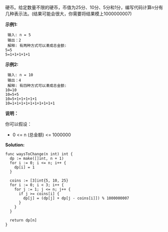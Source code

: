 硬币。给定数量不限的硬币，币值为25分、10分、5分和1分，编写代码计算n分有几种表示法。(结果可能会很大，你需要将结果模上1000000007)

**示例1:**
```
 输入: n = 5
 输出：2
 解释: 有两种方式可以凑成总金额:
5=5
5=1+1+1+1+1
```
**示例2:**
```
 输入: n = 10
 输出：4
 解释: 有四种方式可以凑成总金额:
10=10
10=5+5
10=5+1+1+1+1+1
10=1+1+1+1+1+1+1+1+1+1
```
**说明：**

你可以假设：

- 0 <= n (总金额) <= 1000000

**Solution:**

```golang
func waysToChange(n int) int {
  dp := make([]int, n + 1)
  for i := 0; i <= n; i++ {
    dp[i] = 1
  }

  coins := [3]int{5, 10, 25}
  for i := 0; i < 3; i++ {
    for j := 1; j <= n; j++ {
      if j >= coins[i] {
        dp[j] = (dp[j] + dp[j - coins[i]]) % 1000000007
      }
    }
  }

  return dp[n]
}
```
